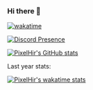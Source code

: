 ### Hi there 👋

<!--
**PixelHir/PixelHir** is a ✨ _special_ ✨ repository because its `README.md` (this file) appears on your GitHub profile.

Here are some ideas to get you started:

- 🔭 I’m currently working on ...
- 🌱 I’m currently learning ...
- 👯 I’m looking to collaborate on ...
- 🤔 I’m looking for help with ...
- 💬 Ask me about ...
- 📫 How to reach me: ...
- 😄 Pronouns: ...
- ⚡ Fun fact: ...
-->

[![wakatime](https://wakatime.com/badge/user/ab37e1aa-d6b4-40d3-9115-5ef0b9d621c7.svg?style=for-the-badge)](https://wakatime.com/@ab37e1aa-d6b4-40d3-9115-5ef0b9d621c7)

[![Discord Presence](https://lanyard.cnrad.dev/api/204503715468673024)](https://discord.com/users/204503715468673024)

[![PixelHir's GitHub stats](https://github-readme-stats.vercel.app/api?username=PixelHir&count_private=true&show_icons=true&theme=radical)](https://github.com/anuraghazra/github-readme-stats)

Last year stats:

[![PixelHir's wakatime stats](https://github-readme-stats.vercel.app/api/wakatime?username=PixelHir&count_private=true&show_icons=true&theme=radical)](https://github.com/anuraghazra/github-readme-stats)
